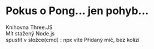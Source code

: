 # Pokus o Pong... jen pohyb...
Knihovna Three.JS<br>
Mít stažený Node.js<br>
spustit v složce(cmd) : npx vite
Přídaný míč, bez kolizí
